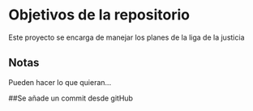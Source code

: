 # Objetivos de la repositorio

Este proyecto se encarga de manejar los planes de la liga de la justicia


## Notas
Pueden hacer lo que quieran...

##Se añade un commit desde gitHub

